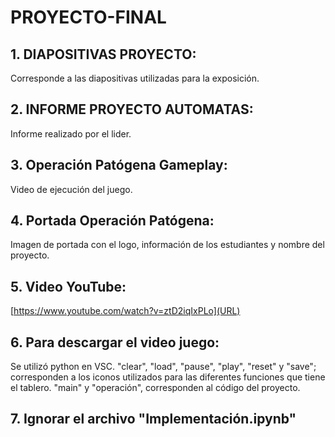 # PROYECTO-FINAL
## 1. DIAPOSITIVAS PROYECTO:
Corresponde a las diapositivas utilizadas para la exposición.
## 2. INFORME PROYECTO AUTOMATAS:
Informe realizado por el lider.
## 3. Operación Patógena Gameplay:
Video de ejecución del juego.
## 4. Portada Operación Patógena:
Imagen de portada con el logo, información de los estudiantes y nombre del proyecto.
## 5. Video YouTube:
[https://www.youtube.com/watch?v=ztD2iqIxPLo](URL)
## 6. Para descargar el video juego:
Se utilizó python en VSC.
"clear", "load", "pause", "play", "reset" y "save"; corresponden a los iconos utilizados para las diferentes funciones que tiene el tablero.
"main" y "operación", corresponden al código del proyecto.
## 7. Ignorar el archivo "Implementación.ipynb"
